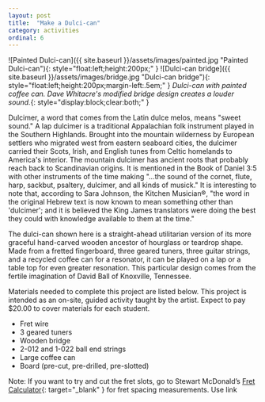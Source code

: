 ```yaml
---
layout: post
title:  "Make a Dulci-can"
category: activities
ordinal: 6
---
```



![Painted Dulci-can]({{ site.baseurl }}/assets/images/painted.jpg "Painted Dulci-can"){:
    style="float:left;height:200px;"
}
![Dulci-can bridge]({{ site.baseurl }}/assets/images/bridge.jpg "Dulci-can bridge"){:
    style="float:left;height:200px;margin-left:.5em;"
}
_Dulci-can with painted coffee can. Dave Whitacre's modified bridge design creates a louder sound._{: style="display:block;clear:both;" }

Dulcimer, a word that comes from the Latin dulce melos, means "sweet sound." A
lap dulcimer is a traditional Appalachian folk instrument played in the Southern
Highlands. Brought into the mountain wilderness by European settlers who
migrated west from eastern seaboard cities, the dulcimer carried their Scots,
Irish, and English tunes from Celtic homelands to America's interior. The
mountain dulcimer has ancient roots that probably reach back to Scandinavian
origins. It is mentioned in the Book of Daniel 3:5 with other instruments of the
time making "...the sound of the cornet, flute, harp, sackbut, psaltery,
dulcimer, and all kinds of musick." It is interesting to note that, according to
Sara Johnson, the Kitchen Musician®, "the word in the original Hebrew text is
now known to mean something other than 'dulcimer'; and it is believed the King
James translators were doing the best they could with knowledge available to
them at the time."

The dulci-can shown here is a straight-ahead utilitarian version of its more
graceful hand-carved wooden ancestor of hourglass or teardrop shape. Made from a
fretted fingerboard, three geared tuners, three guitar strings, and a recycled
coffee can for a resonator, it can be played on a lap or a table top for even
greater resonation. This particular design comes from the fertile imagination of
David Ball of Knoxville, Tennessee.

Materials needed to complete this project are listed below. This project is
intended as an on-site, guided activity taught by the artist. Expect to pay
$20.00 to cover materials for each student.

* Fret wire
* 3 geared tuners
* Wooden bridge
* 2-012 and 1-022 ball end strings
* Large coffee can
* Board (pre-cut, pre-drilled, pre-slotted)

Note:
If you want to try and cut the fret slots, go to Stewart McDonald’s
[Fret Calculator](https://www.stewmac.com/FretCalculator.html){: target="_blank" }
for fret spacing measurements.  Use link 
